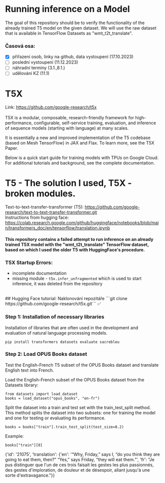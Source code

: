# Running inference on a Model
The goal of this repository should be to verify the functionality of the already trained T5 model on the given dataset. We will use the raw dataset that is available in TensorFlow Datasets as "wmt_t2t_translate".

### Časová osa:
- [x] přiřazení osob, linky na github, data vystoupení (17.10.2023)
- [ ] poslední vystoupení (11.12.2023)
- [ ] náhradní termíny (3.1.,8.1.)
- [ ] udělování KZ (11.1)

# T5X
Link: https://github.com/google-research/t5x </br>
</br>
T5X is a modular, composable, research-friendly framework for high-performance, configurable, self-service training, evaluation, and inference of sequence models (starting with language) at many scales.

It is essentially a new and improved implementation of the T5 codebase (based on Mesh TensorFlow) in JAX and Flax. To learn more, see the T5X Paper.

Below is a quick start guide for training models with TPUs on Google Cloud. For additional tutorials and background, see the complete documentation.

# T5 - The solution I used, T5X - broken modules.
Text-to-text-transfer-transformer (T5): https://github.com/google-research/text-to-text-transfer-transformer.git</br>
Instructions from hugging face: https://colab.research.google.com/github/huggingface/notebooks/blob/main/transformers_doc/en/tensorflow/translation.ipynb

#### This repository contains a failed attempt to run inference on an already trained T5X model with the "wmt_t2t_translate" TensorFlow dataset, based on which I used the older T5 with HuggingFace's procedure.

### T5X Startup Errors:
- incomplete documentation
- missing module - ``` t5x.infer_unfragmented ``` which is used to start inference, it was deleted from the repository
</br>
## Hugging Face tutorial: 
Naklonování repozitáře ```git clone https://github.com/google-research/t5x.git``` ✅

### Step 1: Installation of necessary libraries
Installation of libraries that are often used in the development and evaluation of natural language processing models.
``` 
pip install transformers datasets evaluate sacrebleu
```
### Step 2: Load OPUS Books dataset </br>
Test the English-French T5 subset of the OPUS Books dataset and translate English text into French.

Load the English-French subset of the OPUS Books dataset from the Datasets library:
```
from datasets import load_dataset
books = load_dataset("opus_books", "en-fr")
```
Split the dataset into a train and test set with the train_test_split method. This method splits the dataset into two subsets: one for training the model and one for testing or evaluating its performance.
```
books = books["train"].train_test_split(test_size=0.2)
```
Example:
```
books["train"][0]
```
{'id': '21075',
 'translation': {'en': '“Why, Friday,” says I, “do you think they are going to eat them, then?” “Yes,” says Friday, “they will eat them.”',
  'fr': "Je pus distinguer que l'un de ces trois faisait les gestes les plus passionnés, des gestes d'imploration, de douleur et de désespoir, allant jusqu'à une sorte d'extravagance."}}
















